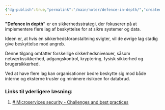 ```yaml
---
{"dg-publish":true,"permalink":"/main/noter/defence-in-depth/","created":"2024-10-04T08:30:04.395+02:00"}
---
```


**"Defence in depth"** er en sikkerhedsstrategi, der fokuserer på at implementere flere lag af beskyttelse for at sikre systemer og data. 

Ideen er, at hvis én sikkerhedsforanstaltning svigter, vil de øvrige lag stadig give beskyttelse mod angreb. 

Denne tilgang omfatter forskellige sikkerhedsniveauer, såsom netværkssikkerhed, adgangskontrol, kryptering, fysisk sikkerhed og brugersikkerhed. 

Ved at have flere lag kan organisationer bedre beskytte sig mod både interne og eksterne trusler og minimere risikoen for databrud.

### Links til yderligere læsning:

1. [# Microservices security - Challenges and best practices](https://www.solo.io/topics/microservices/microservices-security/) 